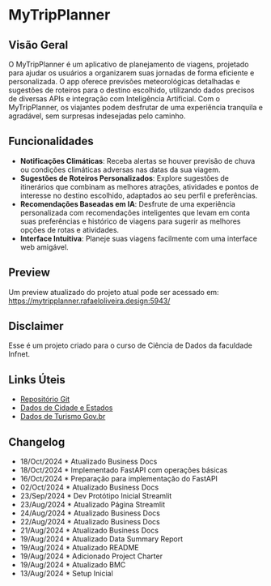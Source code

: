 # MyTripPlanner

## Visão Geral

O MyTripPlanner é um aplicativo de planejamento de viagens, projetado para ajudar os usuários a organizarem suas jornadas de forma eficiente e personalizada. O app oferece previsões meteorológicas detalhadas e sugestões de roteiros para o destino escolhido, utilizando dados precisos de diversas APIs e integração com Inteligência Artificial. Com o MyTripPlanner, os viajantes podem desfrutar de uma experiência tranquila e agradável, sem surpresas indesejadas pelo caminho.

## Funcionalidades

-   **Notificações Climáticas**: Receba alertas se houver previsão de chuva ou condições climáticas adversas nas datas da sua viagem.
-   **Sugestões de Roteiros Personalizados**: Explore sugestões de itinerários que combinam as melhores atrações, atividades e pontos de interesse no destino escolhido, adaptados ao seu perfil e preferências.
-   **Recomendações Baseadas em IA**: Desfrute de uma experiência personalizada com recomendações inteligentes que levam em conta suas preferências e histórico de viagens para sugerir as melhores opções de rotas e atividades.
-   **Interface Intuitiva**: Planeje suas viagens facilmente com uma interface web amigável.

## Preview

Um preview atualizado do projeto atual pode ser acessado em: https://mytripplanner.rafaeloliveira.design:5943/

## Disclaimer

Esse é um projeto criado para o curso de Ciência de Dados da faculdade Infnet.

## Links Úteis

-   [Repositório Git](https://github.com/RafaelOlivra/python-llms-if-tp1)
-   [Dados de Cidade e Estados](https://gist.github.com/letanure/3012978)
-   [Dados de Turismo Gov.br](https://www.mapa.turismo.gov.br/mapa/init.html#/home)

## Changelog

-   18/Oct/2024 \* Atualizado Business Docs
-   18/Oct/2024 \* Implementado FastAPI com operações básicas
-   16/Oct/2024 \* Preparação para implementação do FastAPI
-   02/Oct/2024 \* Atualizado Business Docs
-   23/Sep/2024 \* Dev Protótipo Inicial Streamlit
-   23/Aug/2024 \* Atualizado Página Streamlit
-   24/Aug/2024 \* Atualizado Business Docs
-   22/Aug/2024 \* Atualizado Business Docs
-   21/Aug/2024 \* Atualizado Business Docs
-   19/Aug/2024 \* Atualizado Data Summary Report
-   19/Aug/2024 \* Atualizado README
-   19/Aug/2024 \* Adicionado Project Charter
-   19/Aug/2024 \* Atualizado BMC
-   13/Aug/2024 \* Setup Inicial
